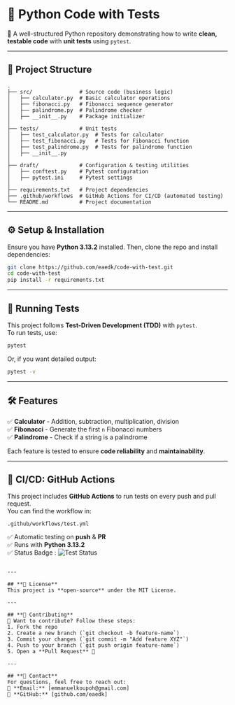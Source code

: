 # **📌 Python Code with Tests**
🚀 A well-structured Python repository demonstrating how to write **clean, testable code** with **unit tests** using `pytest`.

---

## **📁 Project Structure**
```
.
├── src/               # Source code (business logic)
│   ├── calculator.py  # Basic calculator operations
│   ├── fibonacci.py   # Fibonacci sequence generator
│   ├── palindrome.py  # Palindrome checker
│   ├── __init__.py    # Package initializer
│
├── tests/             # Unit tests
│   ├── test_calculator.py  # Tests for calculator
│   ├── test_fibonacci.py   # Tests for Fibonacci function
│   ├── test_palindrome.py  # Tests for palindrome function
│   ├── __init__.py
│
├── draft/             # Configuration & testing utilities
│   ├── conftest.py    # Pytest configuration
│   ├── pytest.ini     # Pytest settings
│
├── requirements.txt   # Project dependencies
├── .github/workflows  # GitHub Actions for CI/CD (automated testing)
└── README.md          # Project documentation
```

---

## **⚙️ Setup & Installation**
Ensure you have **Python 3.13.2** installed. Then, clone the repo and install dependencies:
```bash
git clone https://github.com/eaedk/code-with-test.git
cd code-with-test
pip install -r requirements.txt
```

---

## **🧪 Running Tests**
This project follows **Test-Driven Development (TDD)** with `pytest`.  
To run tests, use:
```bash
pytest
```
Or, if you want detailed output:
```bash
pytest -v
```

---

## **🛠 Features**
✅ **Calculator** - Addition, subtraction, multiplication, division  
✅ **Fibonacci** - Generate the first `n` Fibonacci numbers  
✅ **Palindrome** - Check if a string is a palindrome  

Each feature is tested to ensure **code reliability** and **maintainability**.

---

## **📌 CI/CD: GitHub Actions**
This project includes **GitHub Actions** to run tests on every push and pull request.  
You can find the workflow in:
```
.github/workflows/test.yml
```
✅ Automatic testing on **push** & **PR**  
✅ Runs with **Python 3.13.2**  
✅ Status Badge : ![Test Status](https://github.com/eaedk/code-with-test/actions/workflows/test.yml/badge.svg)
```

---

## **📜 License**
This project is **open-source** under the MIT License.

---

## **🤝 Contributing**
🚀 Want to contribute? Follow these steps:  
1. Fork the repo  
2. Create a new branch (`git checkout -b feature-name`)  
3. Commit your changes (`git commit -m "Add feature XYZ"`)  
4. Push to your branch (`git push origin feature-name`)  
5. Open a **Pull Request** 🎉  

---

## **📩 Contact**
For questions, feel free to reach out:  
📧 **Email:** [emmanuelkoupoh@gmail.com]  
🐙 **GitHub:** [github.com/eaedk]  